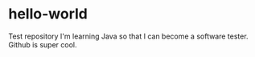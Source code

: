 # hello-world
Test repository
I'm learning Java so that I can become a software tester. Github is super cool.
